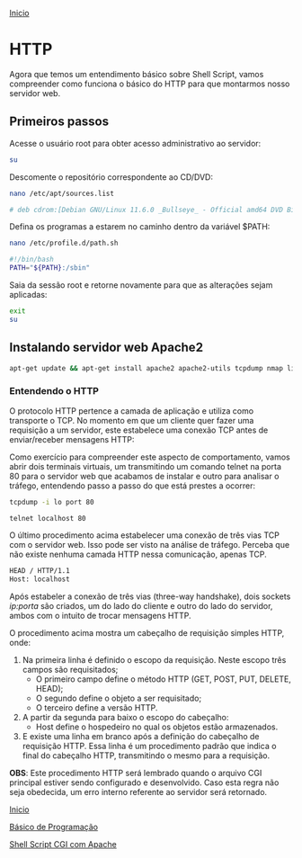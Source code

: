 [Inicio](../README.md)

# HTTP

Agora que temos um entendimento básico sobre Shell Script, vamos compreender como funciona o básico do HTTP para que montarmos nosso servidor web.

## Primeiros passos
Acesse o usuário root para obter acesso administrativo ao servidor:
```bash
su
```
Descomente o repositório correspondente ao CD/DVD:
```bash
nano /etc/apt/sources.list
```
```bash
# deb cdrom:[Debian GNU/Linux 11.6.0 _Bullseye_ - Official amd64 DVD Binary-1 20221217-10:40]/ bullseye contrib main
```
Defina os programas a estarem no caminho dentro da variável $PATH:
```bash
nano /etc/profile.d/path.sh
```
```bash
#!/bin/bash
PATH="${PATH}:/sbin"
```
Saia da sessão root e retorne novamente para que as alterações sejam aplicadas:
```bash
exit
su
```

## Instalando servidor web Apache2

```bash
apt-get update && apt-get install apache2 apache2-utils tcpdump nmap links2
```

### Entendendo o HTTP
O protocolo HTTP pertence a camada de aplicação e utiliza como transporte o TCP. No momento em que um cliente quer fazer uma requisição a um servidor, este estabelece uma conexão TCP antes de enviar/receber mensagens HTTP:

Como exercício para compreender este aspecto de comportamento, vamos abrir dois terminais virtuais, um transmitindo um comando telnet na porta 80 para o servidor web que acabamos de instalar e outro para analisar o tráfego, entendendo passo a passo do que está prestes a ocorrer:
```bash
tcpdump -i lo port 80
```

```bash
telnet localhost 80
```
O último procedimento acima estabelecer uma conexão de três vias TCP com o servidor web. Isso pode ser visto na análise de tráfego. Perceba que não existe nenhuma camada HTTP nessa comunicação, apenas TCP.
```bash
HEAD / HTTP/1.1
Host: localhost

```
Após estabeler a conexão de três vias (three-way handshake), dois sockets *ip:porta* são criados, um do lado do cliente e outro do lado do servidor, ambos com o intuito de trocar mensagens HTTP.

O procedimento acima mostra um cabeçalho de requisição simples HTTP, onde:

1. Na primeira linha é definido o escopo da requisição. Neste escopo três campos são requisitados;
    * O primeiro campo define o método HTTP (GET, POST, PUT, DELETE, HEAD);
    * O segundo define o objeto a ser requisitado;
    * O terceiro define a versão HTTP.
2. A partir da segunda para baixo o escopo do cabeçalho:
    * Host define o hospedeiro no qual os objetos estão armazenados.
3. E existe uma linha em branco após a definição do cabeçalho de requisição HTTP. Essa linha é um procedimento padrão que indica o final do cabeçalho HTTP, transmitindo o mesmo para a requisição.

**OBS**: Este procedimento HTTP será lembrado quando o arquivo CGI principal estiver sendo configurado e desenvolvido. Caso esta regra não seja obedecida, um erro interno referente ao servidor será retornado.

[Inicio](../README.md)

[Básico de Programação](./01-PROGRAMACAO.md)

[Shell Script CGI com Apache](./03-CGI.md)